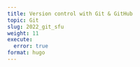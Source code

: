 ```yaml
---
title: Version control with Git & GitHub
topic: Git
slug: 2022_git_sfu
weight: 11
execute:
  error: true
format: hugo
---
```

